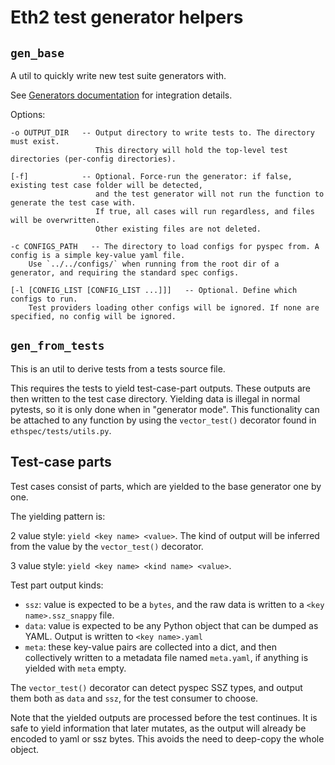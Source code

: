 # Eth2 test generator helpers

## `gen_base`

A util to quickly write new test suite generators with.

See [Generators documentation](../../../../generators/README.md) for integration details.

Options:

```
-o OUTPUT_DIR   -- Output directory to write tests to. The directory must exist.
                   This directory will hold the top-level test directories (per-config directories).

[-f]            -- Optional. Force-run the generator: if false, existing test case folder will be detected,
                   and the test generator will not run the function to generate the test case with.
                   If true, all cases will run regardless, and files will be overwritten.
                   Other existing files are not deleted.

-c CONFIGS_PATH   -- The directory to load configs for pyspec from. A config is a simple key-value yaml file. 
    Use `../../configs/` when running from the root dir of a generator, and requiring the standard spec configs.

[-l [CONFIG_LIST [CONFIG_LIST ...]]]   -- Optional. Define which configs to run. 
    Test providers loading other configs will be ignored. If none are specified, no config will be ignored.
```

## `gen_from_tests`

This is an util to derive tests from a tests source file.

This requires the tests to yield test-case-part outputs. These outputs are then written to the test case directory.
Yielding data is illegal in normal pytests, so it is only done when in "generator mode".
This functionality can be attached to any function by using the `vector_test()` decorator found in `ethspec/tests/utils.py`.

## Test-case parts

Test cases consist of parts, which are yielded to the base generator one by one.

The yielding pattern is:

2 value style: `yield <key name> <value>`. The kind of output will be inferred from the value by the `vector_test()` decorator.

3 value style: `yield <key name> <kind name> <value>`.

Test part output kinds:
- `ssz`: value is expected to be a `bytes`, and the raw data is written to a `<key name>.ssz_snappy` file.
- `data`: value is expected to be any Python object that can be dumped as YAML. Output is written to `<key name>.yaml`
- `meta`: these key-value pairs are collected into a dict, and then collectively written to a metadata 
          file named `meta.yaml`, if anything is yielded with `meta` empty.

The `vector_test()` decorator can detect pyspec SSZ types, and output them both as `data` and `ssz`, for the test consumer to choose.

Note that the yielded outputs are processed before the test continues. It is safe to yield information that later mutates, 
 as the output will already be encoded to yaml or ssz bytes. This avoids the need to deep-copy the whole object.
